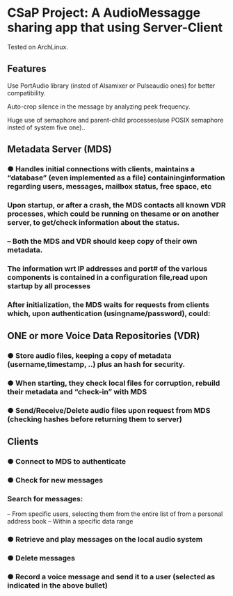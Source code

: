 # CSaP Project: A AudioMessagge sharing app that using Server-Client

Tested on ArchLinux.

## Features

Use PortAudio library (insted of Alsamixer or Pulseaudio ones) for better compatibility.

Auto-crop silence in the message by analyzing peek frequency.

Huge use of semaphore and parent-child processes(use POSIX semaphore insted of system five one)..



## Metadata Server (MDS)

### ● Handles initial connections with clients, maintains a “database” (even implemented as a file) containinginformation regarding users, messages, mailbox status, free space, etc

### Upon startup, or after a crash, the MDS contacts all known VDR processes, which could be running on thesame or on another server, to get/check information about the status.

### – Both the MDS and VDR should keep copy of their own metadata.

### The information wrt IP addresses and port# of the various components is contained in a configuration file,read upon startup by all processes

### After initialization, the MDS waits for requests from clients which, upon authentication (usingname/password), could:

### 

## ONE or more Voice Data Repositories (VDR)

### ● Store audio files, keeping a copy of metadata (username,timestamp, ..) plus an hash for security.

### ● When starting, they check local files for corruption, rebuild their metadata and “check-in” with MDS

### ● Send/Receive/Delete audio files upon request from MDS (checking hashes before returning them to server)

## Clients

### ● Connect to MDS to authenticate

### ● Check for new messages

### Search for messages:

– From specific users, selecting them from the entire list of from a personal
address book
– Within a specific data range

### ● Retrieve and play messages on the local audio system

### ● Delete messages

### ● Record a voice message and send it to a user (selected as indicated in the above bullet)
